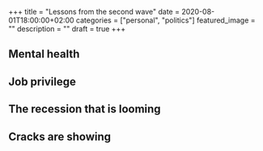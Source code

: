 +++
title =  "Lessons from the second wave"
date = 2020-08-01T18:00:00+02:00
categories = ["personal", "politics"]
featured_image = ""
description = ""
draft = true
+++

<!--more-->

## Mental health

## Job privilege

## The recession that is looming

## Cracks are showing